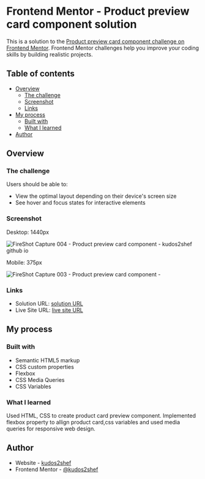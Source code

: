 # Frontend Mentor - Product preview card component solution

This is a solution to the [Product preview card component challenge on Frontend Mentor](https://www.frontendmentor.io/challenges/product-preview-card-component-GO7UmttRfa). Frontend Mentor challenges help you improve your coding skills by building realistic projects. 

## Table of contents

- [Overview](#overview)
  - [The challenge](#the-challenge)
  - [Screenshot](#screenshot)
  - [Links](#links)
- [My process](#my-process)
  - [Built with](#built-with)
  - [What I learned](#what-i-learned)
- [Author](#author)


## Overview

### The challenge

Users should be able to:

- View the optimal layout depending on their device's screen size
- See hover and focus states for interactive elements

### Screenshot

Desktop: 1440px

 ![FireShot Capture 004 - Product preview card component - kudos2shef github io](https://github.com/kudos2Shef/Product_Card/assets/16985060/9a3150fe-1902-41af-9097-dfa24bf6bb92)


Mobile: 375px 

![FireShot Capture 003 - Product preview card component - ](https://github.com/kudos2Shef/Product_Card/assets/16985060/b8344531-e8f1-4d64-b2cb-90c3880eb234)



### Links

- Solution URL: [solution URL](https://github.com/kudos2Shef/Product_Card)
- Live Site URL: [live site URL](https://kudos2shef.github.io/Product_Card/)

## My process

### Built with

- Semantic HTML5 markup
- CSS custom properties
- Flexbox
- CSS Media Queries
- CSS Variables


### What I learned

Used HTML, CSS to create product card preview component. Implemented flexbox property to allign product card,css variables and used media queries for responsive web design.  



## Author

- Website - [kudos2shef](https://github.com/kudos2Shef)
- Frontend Mentor - [@kudos2shef]( https://www.frontendmentor.io/profile/kudos2Shef)




